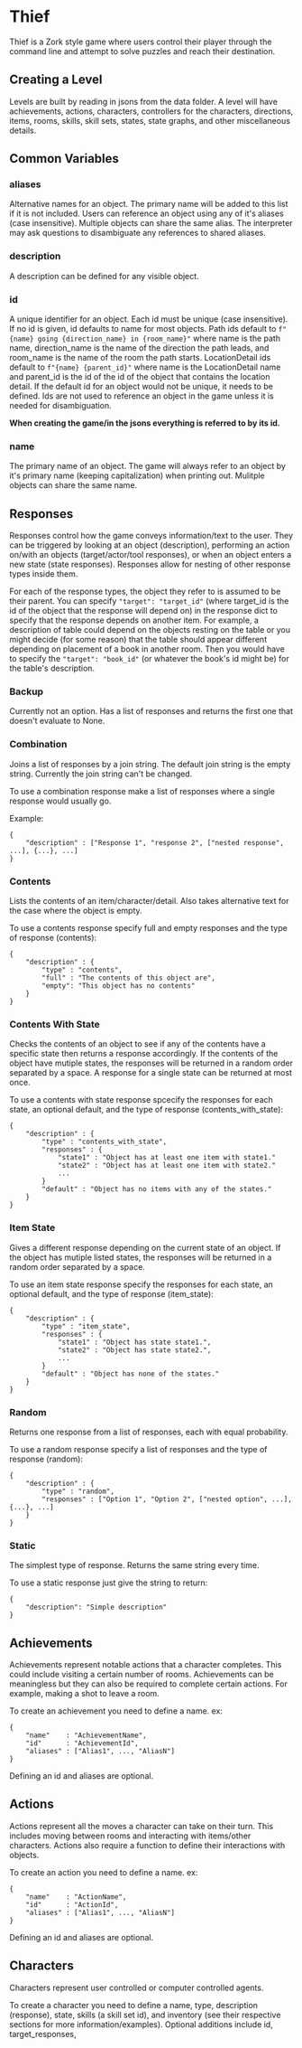 # Thief

Thief is a Zork style game where users control their player through the command line and attempt to solve puzzles and reach their destination.

## Creating a Level

Levels are built by reading in jsons from the data folder. A level will have achievements, actions, characters, controllers for the characters, directions, items, rooms, skills, skill sets, states, state graphs, and other miscellaneous details.

## Common Variables

### aliases

Alternative names for an object. The primary name will be added to this list if it is not included. Users can reference an object using any of it's aliases (case insensitive). Multiple objects can share the same alias. The interpreter may ask questions to disambiguate any references to shared aliases.

### description

A description can be defined for any visible object. 

### id

A unique identifier for an object. Each id must be unique (case insensitive). If no id is given, id defaults to name for most objects. Path ids default to `f"{name} going {direction_name} in {room_name}"` where name is the path name, direction_name is the name of the direction the path leads, and room_name is the name of the room the path starts. LocationDetail ids default to `f"{name} {parent_id}"` where name is the LocationDetail name and parent_id is the id of the id of the object that contains the location detail. If the default id for an object would not be unique, it needs to be defined. Ids are not used to reference an object in the game unless it is needed for disambiguation.

**When creating the game/in the jsons everything is referred to by its id.**

### name

The primary name of an object. The game will always refer to an object by it's primary name (keeping capitalization) when printing out. Mulitple objects can share the same name.

## Responses

Responses control how the game conveys information/text to the user. They can be triggered by looking at an object (description), performing an action on/with an objects (target/actor/tool responses), or when an object enters a new state (state responses). Responses allow for nesting of other response types inside them.

For each of the response types, the object they refer to is assumed to be their parent. You can specify `"target": "target_id"` (where target_id is the id of the object that the response will depend on) in the response dict to specify that the response depends on another item. For example, a description of table could depend on the objects resting on the table or you might decide (for some reason) that the table should appear different depending on placement of a book in another room. Then you would have to specify the `"target": "book_id"` (or whatever the book's id might be) for the table's description.

### Backup

Currently not an option. Has a list of responses and returns the first one that doesn't evaluate to None.

### Combination

Joins a list of responses by a join string. The default join string is the empty string. Currently the join string can't be changed.

To use a combination response make a list of responses where a single response would usually go.

Example:

    {
        "description" : ["Response 1", "response 2", ["nested response", ...], {...}, ...]
    }

### Contents

Lists the contents of an item/character/detail. Also takes alternative text for the case where the object is empty.

To use a contents response specify full and empty responses and the type of response (contents):

    {
        "description" : {
            "type" : "contents",
            "full" : "The contents of this object are",
            "empty": "This object has no contents"
        }
    }

### Contents With State

Checks the contents of an object to see if any of the contents have a specific state then returns a response accordingly. If the contents of the object have mutiple states, the responses will be returned in a random order separated by a space. A response for a single state can be returned at most once.

To use a contents with state response spcecify the responses for each state, an optional default, and the type of response (contents_with_state):

    {
        "description" : {
            "type" : "contents_with_state",
            "responses" : {
                "state1" : "Object has at least one item with state1."
                "state2" : "Object has at least one item with state2."
                ...
            }
            "default" : "Object has no items with any of the states."
        }
    }

### Item State

Gives a different response depending on the current state of an object. If the object has mutiple listed states, the responses will be returned in a random order separated by a space.

To use an item state response specify the responses for each state, an optional default, and the type of response (item_state):

    {
        "description" : {
            "type" : "item_state",
            "responses" : {
                "state1" : "Object has state state1.",      
                "state2" : "Object has state state2.",
                ...
            }
            "default" : "Object has none of the states."
        }
    }

### Random

Returns one response from a list of responses, each with equal probability.

To use a random response specify a list of responses and the type of response (random):

    {
        "description" : {
            "type" : "random",
            "responses" : ["Option 1", "Option 2", ["nested option", ...], {...}, ...]
        }
    }

### Static

The simplest type of response. Returns the same string every time.

To use a static response just give the string to return:

    {
        "description": "Simple description"
    }

## Achievements

Achievements represent notable actions that a character completes. This could include visiting a certain number of rooms. Achievements can be meaningless but they can also be required to complete certain actions. For example, making a shot to leave a room.

To create an achievement you need to define a name. ex:

    {
        "name"    : "AchievementName",
        "id"      : "AchievementId",
        "aliases" : ["Alias1", ..., "AliasN"]
    }

Defining an id and aliases are optional.

## Actions

Actions represent all the moves a character can take on their turn. This includes moving between rooms and interacting with items/other characters. Actions also require a function to define their interactions with objects. 

To create an action you need to define a name. ex:

    {
        "name"    : "ActionName",
        "id"      : "ActionId",
        "aliases" : ["Alias1", ..., "AliasN"]
    }

Defining an id and aliases are optional.

## Characters

Characters represent user controlled or computer controlled agents. 

To create a character you need to define a name, type, description (response), state, skills (a skill set id), and inventory (see their respective sections for more information/examples). Optional additions include id, target_responses, 